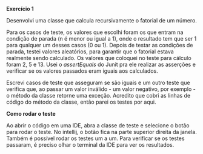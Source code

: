 **Exercício 1**

Desenvolvi uma classe que calcula recursivamente o fatorial de um número. 

Para os casos de teste, os valores que escolhi foram os que entram na condição de parada (n é menor ou igual a 1), onde o resultado tem que ser 1 para qualquer um desses casos (0 ou 1).
Depois de testar as condições de parada, testei valores aleatórios, para garantir que o fatorial estava realmente sendo calculado. Os valores que coloquei no teste para cálculo foram 2, 5 e 13.
Usei o *assertEquals* do Junit pra ele realizar as asserções e verificar se os valores passados eram iguais aos calculados.

Escrevi casos de teste que asseguram se são iguais e um outro teste que verifica que, ao passar um valor inválido - um valor negativo, por exemplo - o método da classe retorne uma exceção. Acredito que cobri as linhas de código do método da classe, então parei os testes por aqui.


**Como rodar o teste**

Ao abrir o código em uma IDE, abra a classe de teste e selecione o botão para rodar o teste. No intellij, o botão fica na parte superior direita da janela. Também é possível rodar os testes um a um. 
Para verificar se os testes passaram, é preciso olhar o terminal da IDE para ver os resultados.



